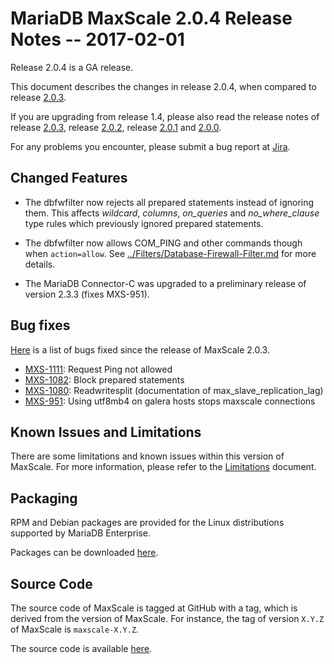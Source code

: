 # MariaDB MaxScale 2.0.4 Release Notes -- 2017-02-01

Release 2.0.4 is a GA release.

This document describes the changes in release 2.0.4, when compared to
release [2.0.3](MaxScale-2.0.3-Release-Notes.md).

If you are upgrading from release 1.4, please also read the release
notes of release [2.0.3](./MaxScale-2.0.3-Release-Notes.md),
release [2.0.2](./MaxScale-2.0.2-Release-Notes.md),
release [2.0.1](./MaxScale-2.0.1-Release-Notes.md) and
[2.0.0](./MaxScale-2.0.0-Release-Notes.md).

For any problems you encounter, please submit a bug report at
[Jira](https://jira.mariadb.org).

## Changed Features

- The dbfwfilter now rejects all prepared statements instead of ignoring
  them. This affects _wildcard_, _columns_, _on_queries_ and _no_where_clause_
  type rules which previously ignored prepared statements.

- The dbfwfilter now allows COM_PING and other commands though when
  `action=allow`. See [../Filters/Database-Firewall-Filter.md](documentation)
  for more details.

- The MariaDB Connector-C was upgraded to a preliminary release of version 2.3.3 (fixes MXS-951).

## Bug fixes

[Here](https://jira.mariadb.org/issues/?jql=project%20%3D%20MXS%20AND%20issuetype%20%3D%20Bug%20AND%20status%20%3D%20Closed%20AND%20fixVersion%20%3D%202.0.4)
is a list of bugs fixed since the release of MaxScale 2.0.3.

* [MXS-1111](https://jira.mariadb.org/browse/MXS-1111): Request Ping not allowed
* [MXS-1082](https://jira.mariadb.org/browse/MXS-1082): Block prepared statements
* [MXS-1080](https://jira.mariadb.org/browse/MXS-1080): Readwritesplit (documentation of max_slave_replication_lag)
* [MXS-951](https://jira.mariadb.org/browse/MXS-951): Using utf8mb4 on galera hosts stops maxscale connections

## Known Issues and Limitations

There are some limitations and known issues within this version of MaxScale.
For more information, please refer to the [Limitations](../About/Limitations.md) document.

## Packaging

RPM and Debian packages are provided for the Linux distributions supported
by MariaDB Enterprise.

Packages can be downloaded [here](https://mariadb.com/resources/downloads).

## Source Code

The source code of MaxScale is tagged at GitHub with a tag, which is derived
from the version of MaxScale. For instance, the tag of version `X.Y.Z` of MaxScale
is `maxscale-X.Y.Z`.

The source code is available [here](https://github.com/mariadb-corporation/MaxScale).
